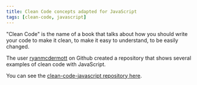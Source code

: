 ```yaml
---
title: Clean Code concepts adapted for JavaScript
tags: [clean-code, javascript]
---
```


"Clean Code" is the name of a book that talks about how you should write your code to make it clean, to make it easy to understand, to be easily changed.

The user [ryanmcdermott](https://github.com/ryanmcdermott) on Github created a repository that shows several examples of clean code with JavaScript.

You can see the [clean-code-javascript repository here](https://github.com/ryanmcdermott/clean-code-javascript).

